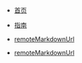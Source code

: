 <!-- 侧边栏导航 docs/_sidebar.md -->
* [首页](/ "毕少侠文档")

* [指南](guide/index.md)

* [remoteMarkdownUrl](https://raw.githubusercontent.com/hugo-fixit/docs/main/content/guides/pwa-support/index.zh-cn.md)
* [remoteMarkdownUrl](https://raw.githubusercontent.com/docsifyjs/docsify/develop/README.md)
